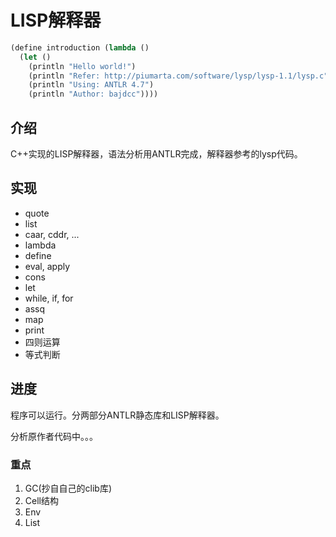 # LISP解释器

```lisp
(define introduction (lambda ()
  (let ()
    (println "Hello world!")
    (println "Refer: http://piumarta.com/software/lysp/lysp-1.1/lysp.c")
    (println "Using: ANTLR 4.7")
    (println "Author: bajdcc"))))
```

## 介绍

C++实现的LISP解释器，语法分析用ANTLR完成，解释器参考的lysp代码。

## 实现

- quote
- list
- caar, cddr, ...
- lambda
- define
- eval, apply
- cons
- let
- while, if, for
- assq
- map
- print
- 四则运算
- 等式判断

## 进度

程序可以运行。分两部分ANTLR静态库和LISP解释器。

分析原作者代码中。。。

### 重点

1. GC(抄自自己的clib库)
2. Cell结构
3. Env
4. List